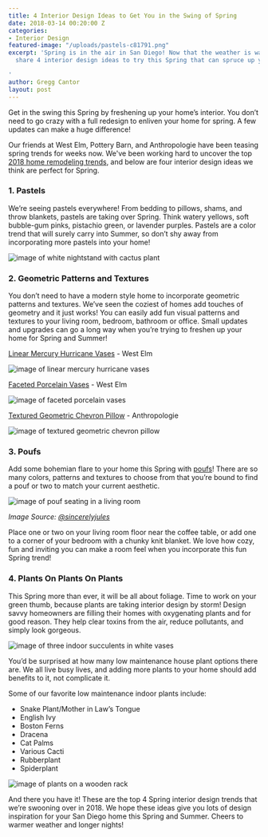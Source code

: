 ```yaml
---
title: 4 Interior Design Ideas to Get You in the Swing of Spring
date: 2018-03-14 00:20:00 Z
categories:
- Interior Design
featured-image: "/uploads/pastels-c81791.png"
excerpt: 'Spring is in the air in San Diego! Now that the weather is warming up, we
  share 4 interior design ideas to try this Spring that can spruce up your space!

'
author: Gregg Cantor
layout: post
---
```


Get in the swing this Spring by freshening up your home’s interior. You don’t need to go crazy with a full redesign to enliven your home for spring. A few updates can make a huge difference!

Our friends at West Elm, Pottery Barn, and Anthropologie have been teasing spring trends for weeks now. We've been working hard to uncover the top [2018 home remodeling trends](/2018-home-remodeling-trends/), and below are four interior design ideas we think are perfect for Spring.

### 1. Pastels

We’re seeing pastels everywhere! From bedding to pillows, shams, and throw blankets, pastels are taking over Spring. Think watery yellows, soft bubble-gum pinks, pistachio green, or lavender purples. Pastels are a color trend that will surely carry into Summer, so don’t shy away from incorporating more pastels into your home!

![image of white nightstand with cactus plant](/uploads/pastels-f760d6.png "Nothing Says Spring Quite Like Pastels")

### 2. Geometric Patterns and Textures

You don’t need to have a modern style home to incorporate geometric patterns and textures. We’ve seen the coziest of homes add touches of geometry and it just works! You can easily add fun visual patterns and textures to your living room, bedroom, bathroom or office. Small updates and upgrades can go a long way when you’re trying to freshen up your home for Spring and Summer!

[Linear Mercury Hurricane Vases](https://www.westelm.com/products/linear-mercury-hurricanes-vases-d5160/?pkey=e%7Cgeometric\+vase%7C66%7Cbest%7C0%7C1%7C24%7C%7C19&cm_src=NLASEARCH) - West Elm

![image of linear mercury hurricane vases](/uploads/ml-hurricane-candles-westelm.png "Linear Mercury Hurricane Vases")

[Faceted Porcelain Vases](https://www.westelm.com/products/linear-mercury-hurricanes-vases-d5160/?pkey=e%7Cgeometric\+vase%7C66%7Cbest%7C0%7C1%7C24%7C%7C19&cm_src=NLASEARCH) - West Elm

![image of faceted porcelain vases](/uploads/ML-FACETED-VASES-a8b198.png "Faceted Porcelain Vases")

[Textured Geometric Chevron Pillow](https://www.anthropologie.com/shop/fringed-chevron-pillow?category=SEARCHRESULTS&color=011) - Anthropologie

![image of textured geometric chevron pillow](/uploads/ml-textured-pillow.png "Textured Geometric Chevron Pillow")

### 3. Poufs

Add some bohemian flare to your home this Spring with [poufs](https://www.wayfair.com/decor-pillows/sb0/poufs-c531218.html)! There are so many colors, patterns and textures to choose from that you’re bound to find a pouf or two to match your current aesthetic.

![image of pouf seating in a living room](/uploads/ml-pouf.png "Poufs Add Style and Utility to Your Seating Arrangement")

_Image Source: [@sincerelyjules](https://www.instagram.com/p/BTo-ditADTm/?taken-by=sincerelyjules)_

Place one or two on your living room floor near the coffee table, or add one to a corner of your bedroom with a chunky knit blanket. We love how cozy, fun and inviting you can make a room feel when you incorporate this fun Spring trend!

### 4. Plants On Plants On Plants

This Spring more than ever, it will be all about foliage. Time to work on your green thumb, because plants are taking interior design by storm! Design savvy homeowners are filling their homes with oxygenating plants and for good reason. They help clear toxins from the air, reduce pollutants, and simply look gorgeous.

![image of three indoor succulents in white vases](/uploads/indoor-plants.jpeg "Indoor Plants for the Win this Spring!")

You’d be surprised at how many low maintenance house plant options there are. We all live busy lives, and adding more plants to your home should add benefits to it, not complicate it.

Some of our favorite low maintenance indoor plants include:

- Snake Plant/Mother in Law’s Tongue
- English Ivy
- Boston Ferns
- Dracena
- Cat Palms
- Various Cacti
- Rubberplant
- Spiderplant

![image of plants on a wooden rack](/uploads/second-plant.jpeg "Small Potted Plants Can Have a Major Aesthetic Impact")

And there you have it! These are the top 4 Spring interior design trends that we’re swooning over in 2018. We hope these ideas give you lots of design inspiration for your San Diego home this Spring and Summer. Cheers to warmer weather and longer nights!